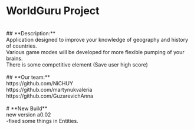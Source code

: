 # **WorldGuru Project** <br />
<br />
## **Description:** <br />
Application designed to improve your knowledge of geography and history of countries. <br />
Various game modes will be developed for more flexible pumping of your brains. <br />
There is some competitive element (Save user high score) <br />
<br />
## **Our team:** <br />
https://github.com/NiCHUY <br />
https://github.com/martynukvaleria <br />
https://github.com/GuzarevichAnna  <br />
<br /> 
# **New Build** <br />
new version a0.02 <br />
-fixed some things in Entities.
